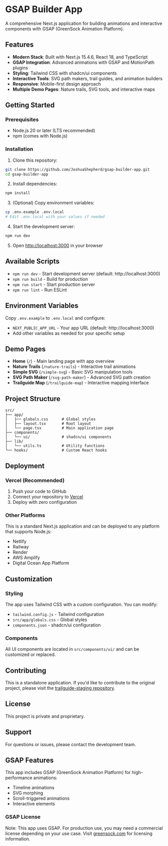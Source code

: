 # GSAP Builder App

A comprehensive Next.js application for building animations and interactive components with GSAP (GreenSock Animation Platform).

## Features

- **Modern Stack**: Built with Next.js 15.4.6, React 18, and TypeScript
- **GSAP Integration**: Advanced animations with GSAP and MotionPath plugins
- **Styling**: Tailwind CSS with shadcn/ui components
- **Interactive Tools**: SVG path makers, trail guides, and animation builders
- **Responsive**: Mobile-first design approach
- **Multiple Demo Pages**: Nature trails, SVG tools, and interactive maps

## Getting Started

### Prerequisites

- Node.js 20 or later (LTS recommended)
- npm (comes with Node.js)

### Installation

1. Clone this repository:
```bash
git clone https://github.com/JoshuaShepherd/gsap-builder-app.git
cd gsap-builder-app
```

2. Install dependencies:
```bash
npm install
```

3. (Optional) Copy environment variables:
```bash
cp .env.example .env.local
# Edit .env.local with your values if needed
```

4. Start the development server:
```bash
npm run dev
```

5. Open [http://localhost:3000](http://localhost:3000) in your browser

## Available Scripts

- `npm run dev` - Start development server (default: http://localhost:3000)
- `npm run build` - Build for production
- `npm run start` - Start production server
- `npm run lint` - Run ESLint

## Environment Variables

Copy `.env.example` to `.env.local` and configure:

- `NEXT_PUBLIC_APP_URL` - Your app URL (default: http://localhost:3000)
- Add other variables as needed for your specific setup

## Demo Pages

- **Home** (`/`) - Main landing page with app overview
- **Nature Trails** (`/nature-trails`) - Interactive trail animations
- **Simple SVG** (`/simple-svg`) - Basic SVG manipulation tools
- **SVG Path Maker** (`/svg-path-maker`) - Advanced SVG path creation
- **Trailguide Map** (`/trailguide-map`) - Interactive mapping interface

## Project Structure

```
src/
├── app/
│   ├── globals.css      # Global styles
│   ├── layout.tsx       # Root layout
│   └── page.tsx         # Main application page
├── components/
│   └── ui/              # shadcn/ui components
├── lib/
│   └── utils.ts         # Utility functions
└── hooks/               # Custom React hooks
```

## Deployment

### Vercel (Recommended)

1. Push your code to GitHub
2. Connect your repository to [Vercel](https://vercel.com)
3. Deploy with zero configuration

### Other Platforms

This is a standard Next.js application and can be deployed to any platform that supports Node.js:

- Netlify
- Railway
- Render
- AWS Amplify
- Digital Ocean App Platform

## Customization

### Styling

The app uses Tailwind CSS with a custom configuration. You can modify:

- `tailwind.config.js` - Tailwind configuration
- `src/app/globals.css` - Global styles
- `components.json` - shadcn/ui configuration

### Components

All UI components are located in `src/components/ui/` and can be customized or replaced.

## Contributing

This is a standalone application. If you'd like to contribute to the original project, please visit the [trailguide-staging repository](https://github.com/JoshuaShepherd/trailguide-staging).

## License

This project is private and proprietary.

## Support

For questions or issues, please contact the development team.


## GSAP Features

This app includes GSAP (GreenSock Animation Platform) for high-performance animations:

- Timeline animations
- SVG morphing
- Scroll-triggered animations
- Interactive elements

### GSAP License

Note: This app uses GSAP. For production use, you may need a commercial license depending on your use case. Visit [greensock.com](https://greensock.com) for licensing information.
